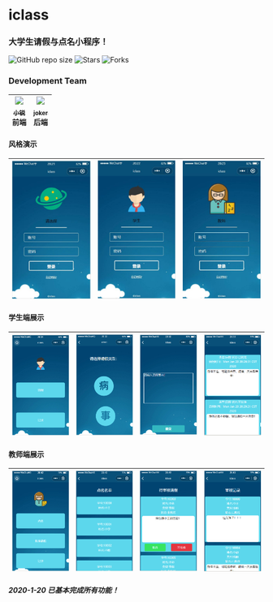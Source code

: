 # iclass
### 大学生请假与点名小程序！
![GitHub repo size](https://img.shields.io/github/repo-size/ixiaorui2018/iclass.svg?style=flat-square)
![Stars](https://img.shields.io/github/stars/ixiaorui2018/iclass.svg?style=flat-square)
![Forks](https://img.shields.io/github/forks/ixiaorui2018/iclass.svg?style=flat-square)

### 
### Development Team

| [<img src="https://github.com/ixiaorui2018.png?s=64" width="100px;"/><br /><sub><b>小锐</b></sub>](https://github.com/ixiaorui2018)<br />**前端**   | [<img src="https://github.com/joker53-1.png?s=64" width="100px;"/><br /><sub><b>joker</b></sub>](https://github.com/joker53-1)<br />**后端**<br />  |
| :---: | :---: |

#### 风格演示
| ![iclass](/Img/1.png) | ![iclass](/Img/2.png) | ![iclass](/Img/3.png) |
| :---: | :---: | :---: |

#### 学生端展示
| ![iclass](/Img/4.png) | ![iclass](/Img/5.png) | ![iclass](/Img/6.png) | ![iclass](/Img/7.png) |
| :---: | :---: | :---: | :---: |

#### 教师端展示
| ![iclass](/Img/8.png) | ![iclass](/Img/9.png) | ![iclass](/Img/10.png) | ![iclass](/Img/11.png) |
| :---: | :---: | :---: | :---: |

##### 2020-1-20 已基本完成所有功能！
